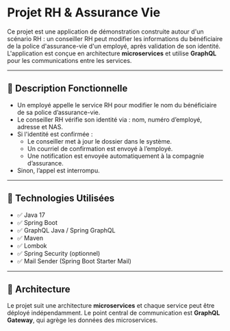 # Projet RH & Assurance Vie

Ce projet est une application de démonstration construite autour d'un scénario RH : un conseiller RH peut modifier les informations du bénéficiaire de la police d'assurance-vie d'un employé, après validation de son identité. L'application est conçue en architecture **microservices** et utilise **GraphQL** pour les communications entre les services.

---

## 📌 Description Fonctionnelle

- Un employé appelle le service RH pour modifier le nom du bénéficiaire de sa police d’assurance-vie.
- Le conseiller RH vérifie son identité via : nom, numéro d’employé, adresse et NAS.
- Si l'identité est confirmée :
  - Le conseiller met à jour le dossier dans le système.
  - Un courriel de confirmation est envoyé à l’employé.
  - Une notification est envoyée automatiquement à la compagnie d’assurance.
- Sinon, l’appel est interrompu.

---

## 🧪 Technologies Utilisées

- ✅ Java 17
- ✅ Spring Boot
- ✅ GraphQL Java / Spring GraphQL
- ✅ Maven
- ✅ Lombok
- ✅ Spring Security (optionnel)
- ✅ Mail Sender (Spring Boot Starter Mail)

---

## 🧱 Architecture

Le projet suit une architecture **microservices** et chaque service peut être déployé indépendamment. Le point central de communication est **GraphQL Gateway**, qui agrège les données des microservices.

